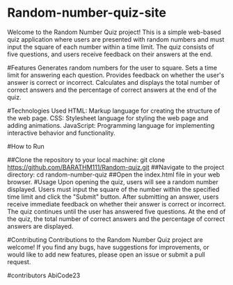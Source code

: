 # Random-number-quiz-site
Welcome to the Random Number Quiz project! This is a simple web-based quiz application where users are presented with random numbers and must input the square of each number within a time limit. The quiz consists of five questions, and users receive feedback on their answers at the end.

#Features
Generates random numbers for the user to square.
Sets a time limit for answering each question.
Provides feedback on whether the user's answer is correct or incorrect.
Calculates and displays the total number of correct answers and the percentage of correct answers at the end of the quiz.

#Technologies Used
HTML: Markup language for creating the structure of the web page.
CSS: Stylesheet language for styling the web page and adding animations.
JavaScript: Programming language for implementing interactive behavior and functionality.

#How to Run

##Clone the repository to your local machine:
git clone https://github.com/BARATHM111/Random-quiz.git
##Navigate to the project directory:
cd random-number-quiz
##Open the index.html file in your web browser.
#Usage
Upon opening the quiz, users will see a random number displayed.
Users must input the square of the number within the specified time limit and click the "Submit" button.
After submitting an answer, users receive immediate feedback on whether their answer is correct or incorrect.
The quiz continues until the user has answered five questions.
At the end of the quiz, the total number of correct answers and the percentage of correct answers are displayed.

#Contributing
Contributions to the Random Number Quiz project are welcome! If you find any bugs, have suggestions for improvements, or would like to add new features, please open an issue or submit a pull request.

#contributors
AbiCode23


